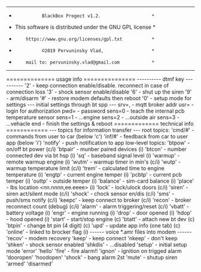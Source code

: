 **********************************************************
*               BlackBox Progect v1.2.                   *
* This software is distributed under the GNU GPL license *
*         https://www.gnu.org/licenses/gpl.txt           *
*               ©2019 Pervuninsky Vlad,                  *
*         mail to: pervuninsky.vlad@gmail.com            *
**********************************************************

============== usage info ===============
      ---------- dtmf key ----------
'2' - keep connection enable/disable. reconnect in case of connection loss
'3' - shock sensor enable/disable
'6' - shut up the siren
'9' - arm/disarm
'#' - restore modem defaults then reboot
'0' - setup mode for settings
  --- initial settings through bt spp ---
srv=<url>,<port> - mqtt broker addr
usr=<username>   - login for authorization
pwd=<password>   - password
sens=0           - teach the internal pcb temperature sensor
sens=1           - ...engine
sens=2           - ...outside air
sens=3           - ...vehacle
end              - finish the settings & reboot
============= technical info ============
  --- topics for information transfer ---
  root topics:
'cmd/#'  - commands from user to car (below 'c')
'inf/#'  - feedback from car to user app (below 'i')
'notify' - push notification to app
  low-level topics:
'btpow'    - on/off bt power                        (c/i)
'btpair'   - munber paired devices                  (i)
'btcon'    - number connected dev via bt hsp        (i)
'sq'       - baseband signal level                  (i)
'warmup'   - remote warmup engine                   (i)
'wutm'     - warmup timer in min's                  (c/i)
'wutp'     - warmup temperature limit               (c/i)
'trem'     - calculated time to engine temperature  (i)
'engtp'    - current engine temper                  (i)
'pcbtp'    - current pcb temper                     (i)
'outtp'    - outside temper                         (i)
'balance'  - sim-card balance                       (i)
'place'    - lbs location <nn.nnnn,ee.eeee>         (i)
'lock'     - lock/ulock doors                       (c/i)
'siren'    - siren act/silent mode                  (c/i)
'shock'    - chock sensor en/dis                    (c/i)
'sms'      - push/sms notify                        (c/i)
'keepc'    - keep connect to broker                 (c/i)
'recon'    - broker reconnect count (debug)         (c/i)
'alarm'    - alarm triggering/reset                 (c/i)
'vbatt'    - battery voltage                        (i)
'engr'     - engine running                         (i)
'drop'     - door opened                            (i)
'hdop'     - hood opened                            (i)
'start'    - start/stop engine                      (c)
'btatt'    - attach new bt dev                      (c)
'btpin'    - change bt pin (4 digit)                (c)
'upd'      - update app info (one tab)              (c)
'online'   - linked to brocker flag                 (i)
------ voice *.amr files into modem ------
'recov'  - modem recovery
'keep'   - keep connect
'nkeep'  - don't keep
'shken'  - shock sensor enabled
'shkdis' - ...disabled
'setup'  - initial setup mode
'error'
'hello'
'fire'   - fire alarm!!
'ignon'  - ignition on trigged alarm
'dooropen'
'hoodopen'
'shock'  - bang alarm 2st
'mute'   - shutup siren
'armed'
'disarmed'
